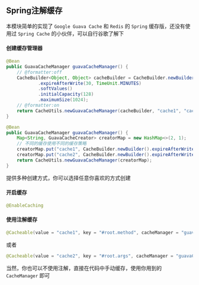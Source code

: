 ## Spring注解缓存

本模块简单的实现了 `Google Guava Cache` 和 `Redis` 的 `Spring` 缓存版，还没有使用过 `Spring Cache` 的小伙伴，可以自行谷歌了解下


#### 创建缓存管理器

``` java
@Bean
public GuavaCacheManager guavaCacheManager() {
    // @formatter:off
    CacheBuilder<Object, Object> cacheBuilder = CacheBuilder.newBuilder()
            .expireAfterWrite(30, TimeUnit.MINUTES)
            .softValues()
            .initialCapacity(128)
            .maximumSize(1024);
    // @formatter:on
    return CacheUtils.newGuavaCacheManager(cacheBuilder, "cache1", "cache2");
}
```

``` java
@Bean
public GuavaCacheManager guavaCacheManager() {
    Map<String, GuavaCacheCreator> creatorMap = new HashMap<>(2, 1);
    // 不同的缓存使用不同的缓存策略
    creatorMap.put("cache1", CacheBuilder.newBuilder().expireAfterWrite(10, TimeUnit.MINUTES));
    creatorMap.put("cache2", CacheBuilder.newBuilder().expireAfterWrite(60, TimeUnit.MINUTES));
    return CacheUtils.newGuavaCacheManager(creatorMap);
}
```

提供多种创建方式，你可以选择任意你喜欢的方式创建

#### 开启缓存

``` java
@EnableCaching
```

#### 使用注解缓存

``` java
@Cacheable(value = "cache1", key = "#root.method", cacheManager = "guavaCacheManager")
```

或者

``` java
@Cacheable(value = "cache2", key = "#root.args", cacheManager = "guavaCacheManager")
```

当然，你也可以不使用注解，直接在代码中手动缓存，使用你用到的 `CacheManager` 即可
